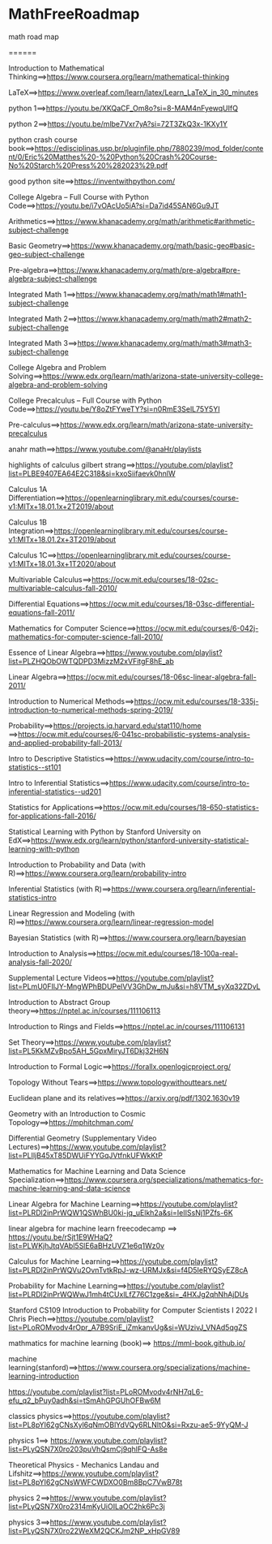 # MathFreeRoadmap


math road map 

======

Introduction to Mathematical Thinking==>https://www.coursera.org/learn/mathematical-thinking

LaTeX==>https://www.overleaf.com/learn/latex/Learn_LaTeX_in_30_minutes

python 1==>https://youtu.be/XKQaCF_Om8o?si=8-MAM4nFyewqUIfQ

python 2==>https://youtu.be/mlbe7Vxr7yA?si=72T3ZkQ3x-1KXy1Y

python crash course book==>https://edisciplinas.usp.br/pluginfile.php/7880239/mod_folder/content/0/Eric%20Matthes%20-%20Python%20Crash%20Course-No%20Starch%20Press%20%282023%29.pdf

good python site==>https://inventwithpython.com/

College Algebra – Full Course with Python Code==>https://youtu.be/i7vOAcUo5iA?si=Da7id45SAN6Gu9JT

Arithmetics==>https://www.khanacademy.org/math/arithmetic#arithmetic-subject-challenge

Basic Geometry==>https://www.khanacademy.org/math/basic-geo#basic-geo-subject-challenge

Pre-algebra==>https://www.khanacademy.org/math/pre-algebra#pre-algebra-subject-challenge

Integrated Math 1==>https://www.khanacademy.org/math/math1#math1-subject-challenge

Integrated Math 2==>https://www.khanacademy.org/math/math2#math2-subject-challenge

Integrated Math 3==>https://www.khanacademy.org/math/math3#math3-subject-challenge

College Algebra and Problem Solving==>https://www.edx.org/learn/math/arizona-state-university-college-algebra-and-problem-solving

College Precalculus – Full Course with Python Code==>https://youtu.be/Y8oZtFYweTY?si=n0RmE3SelL75Y5YI

Pre-calculus==>https://www.edx.org/learn/math/arizona-state-university-precalculus

anahr math==>https://www.youtube.com/@anaHr/playlists

highlights of calculus gilbert strang==>https://youtube.com/playlist?list=PLBE9407EA64E2C318&si=kxoSiifaevk0hnlW

Calculus 1A Differentiation==>https://openlearninglibrary.mit.edu/courses/course-v1:MITx+18.01.1x+2T2019/about

Calculus 1B Integration==>https://openlearninglibrary.mit.edu/courses/course-v1:MITx+18.01.2x+3T2019/about

Calculus 1C==>https://openlearninglibrary.mit.edu/courses/course-v1:MITx+18.01.3x+1T2020/about

Multivariable Calculus==>https://ocw.mit.edu/courses/18-02sc-multivariable-calculus-fall-2010/

Differential Equations==>https://ocw.mit.edu/courses/18-03sc-differential-equations-fall-2011/

Mathematics for Computer Science==>https://ocw.mit.edu/courses/6-042j-mathematics-for-computer-science-fall-2010/

Essence of Linear Algebra==>https://www.youtube.com/playlist?list=PLZHQObOWTQDPD3MizzM2xVFitgF8hE_ab

Linear Algebra==>https://ocw.mit.edu/courses/18-06sc-linear-algebra-fall-2011/

Introduction to Numerical Methods==>https://ocw.mit.edu/courses/18-335j-introduction-to-numerical-methods-spring-2019/

Probability==>https://projects.iq.harvard.edu/stat110/home
==>https://ocw.mit.edu/courses/6-041sc-probabilistic-systems-analysis-and-applied-probability-fall-2013/

Intro to Descriptive Statistics==>https://www.udacity.com/course/intro-to-statistics--st101

Intro to Inferential Statistics==>https://www.udacity.com/course/intro-to-inferential-statistics--ud201

Statistics for Applications==>https://ocw.mit.edu/courses/18-650-statistics-for-applications-fall-2016/

Statistical Learning with Python by Stanford University on EdX==>https://www.edx.org/learn/python/stanford-university-statistical-learning-with-python

Introduction to Probability and Data (with R)==>https://www.coursera.org/learn/probability-intro

Inferential Statistics (with R)==>https://www.coursera.org/learn/inferential-statistics-intro

Linear Regression and Modeling (with R)==>https://www.coursera.org/learn/linear-regression-model

Bayesian Statistics (with R)==>https://www.coursera.org/learn/bayesian

Introduction to Analysis==>https://ocw.mit.edu/courses/18-100a-real-analysis-fall-2020/

Supplemental Lecture Videos==>https://youtube.com/playlist?list=PLmU0FIlJY-MngWPhBDUPelVV3GhDw_mJu&si=h8VTM_syXq32ZDvL

Introduction to Abstract Group theory==>https://nptel.ac.in/courses/111106113

Introduction to Rings and Fields==>https://nptel.ac.in/courses/111106131

Set Theory==>https://www.youtube.com/playlist?list=PL5KkMZvBpo5AH_5GpxMiryJT6Dkj32H6N

Introduction to Formal Logic==>https://forallx.openlogicproject.org/

Topology Without Tears==>https://www.topologywithouttears.net/

Euclidean plane and its relatives==>https://arxiv.org/pdf/1302.1630v19

Geometry with an Introduction to Cosmic Topology==>https://mphitchman.com/

Differential Geometry (Supplementary Video Lectures)==>https://www.youtube.com/playlist?list=PLIljB45xT85DWUiFYYGqJVtfnkUFWkKtP

Mathematics for Machine Learning and Data Science Specialization==>https://www.coursera.org/specializations/mathematics-for-machine-learning-and-data-science

Linear Algebra for Machine Learning==>https://youtube.com/playlist?list=PLRDl2inPrWQW1QSWhBU0ki-jq_uElkh2a&si=IeIISsNj1PZfs-6K

linear algebra for machine learn freecodecamp ==> https://youtu.be/rSjt1E9WHaQ?list=PLWKjhJtqVAbl5SlE6aBHzUVZ1e6q1Wz0v

Calculus for Machine Learning==>https://youtube.com/playlist?list=PLRDl2inPrWQVu2OvnTvtkRpJ-wz-URMJx&si=f4D5IeRYQSyEZ8cA

Probability for Machine Learning==>https://youtube.com/playlist?list=PLRDl2inPrWQWwJ1mh4tCUxlLfZ76C1zge&si=_4HXJg2qhNhAjDUs

Stanford CS109 Introduction to Probability for Computer Scientists I 2022 I Chris Piech==>https://youtube.com/playlist?list=PLoROMvodv4rOpr_A7B9SriE_iZmkanvUg&si=WUzivJ_VNAd5qgZS

mathmatics for machine learning (book)==> https://mml-book.github.io/

machine learning(stanford)==>https://www.coursera.org/specializations/machine-learning-introduction

https://youtube.com/playlist?list=PLoROMvodv4rNH7qL6-efu_q2_bPuy0adh&si=tSmAhGPGUhOFBw6M

classics physics==>https://youtube.com/playlist?list=PL8pYI62gCNsXyl6qNmOBlYdVQy6RLNItO&si=Rxzu-ae5-9YyQM-J

physics 1==> https://www.youtube.com/playlist?list=PLyQSN7X0ro203puVhQsmCj9qhlFQ-As8e

Theoretical Physics - Mechanics Landau and Lifshitz==>https://www.youtube.com/playlist?list=PL8pYI62gCNsWWFCWDXO0Bm8BpC7VwB78t

physics 2==>https://www.youtube.com/playlist?list=PLyQSN7X0ro2314mKyUiOILaOC2hk6Pc3j

physics 3==>https://www.youtube.com/playlist?list=PLyQSN7X0ro22WeXM2QCKJm2NP_xHpGV89
